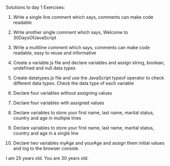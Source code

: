 Solutions to day 1 Exercises:

1. Write a single line comment which says, comments can make code readable

2. Write another single comment which says, Welcome to 30DaysOfJavaScript

3. Write a multiline comment which says, comments can make code readable, easy to reuse and informative

4. Create a variable.js file and declare variables and assign string, boolean, undefined and null data types

5. Create datatypes.js file and use the JavaScript typeof operator to check different data types. Check the data type of each variable

6. Declare four variables without assigning values

7. Declare four variables with assigned values

8. Declare variables to store your first name, last name, marital status, country and age in multiple lines

9. Declare variables to store your first name, last name, marital status, country and age in a single line

10. Declare two variables myAge and yourAge and assign them initial values and log to the browser console.

I am 25 years old.
You are 30 years old.
